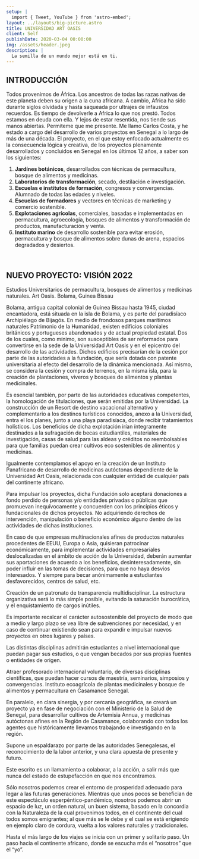 ```yaml
---
setup: |
  import { Tweet, YouTube } from 'astro-embed';
layout: ../layouts/big-picture.astro
title: UNIVERSIDAD ART OASIS
client: Self
publishDate: 2020-03-04 00:00:00
img: /assets/header.jpeg
description: |
  La semilla de un mundo mejor está en ti.
---
```


## INTRODUCCIÓN

Todos provenimos de África. Los ancestros de todas las razas nativas de este planeta deben su origen a la cuna africana. A cambio, Africa ha sido durante siglos olvidada y hasta saqueada por ultrajes de infaustos recuerdos. Es tiempo de devolverle a Africa lo que nos prestó. Todos estamos en deuda con ella. Y lejos de estar resentida, nos tiende sus manos abiertas. Permíteme que me presente. Me llamo Carlos Costa, y he estado a cargo del desarrollo de varios proyectos en Senegal a lo largo de más de una década. El proyecto, en el que estoy enfocado actualmente es la consecuencia lógica y creativa, de los proyectos plenamente desarrollados y concluidos en Senegal en los últimos 12 años, a saber son los siguientes:

1. **Jardínes botánicos**, desarrollados con técnicas de permacultura, bosque de alimentos y medicinas.
2. **Laboratorios de transformación**, secado, destilación e investigación.
3. **Escuelas e institutos de formación**, congresos y convergencias. Alumnado de todas las edades y niveles.
4. **Escuelas de formadores** y vectores en técnicas de marketing y comercio sostenible.
5. **Explotaciones agrícolas**, comerciales, basadas e implementadas en permacultura, agroecologia, bosques de alimentos y transformación de productos, manufacturación y venta.
6. **Instituto marino** de desarrollo sostenible para evitar erosión, permacultura y bosque de alimentos sobre dunas de arena, espacios degradados y desiertos.

<br/>
<center><YouTube id="https://youtu.be/G5XcdLmcCVA" /></center>

## NUEVO PROYECTO: VISIÓN 2022

Estudios Universitarios de permacultura, bosques de alimentos y medicinas naturales. Art Oasis. Bolama, Guinea Bissau

Bolama, antigua capital colonial de Guinea Bissau hasta 1945, ciudad encantadora, está situada en la isla de Bolama, y es parte del paradisíaco Archipiélago de Bijagós. En medio de frondosos parques marítimos naturales Patrimonio de la Humanidad, existen edificios coloniales británicos y portugueses abandonados y de actual propiedad estatal. Dos de los cuales, como mínimo, son susceptibles de ser reformados para convertirse en la sede de la Universidad Art Oasis y en el epicentro del desarrollo de las actividades. Dichos edificios precisarían de la cesión por parte de las autoridades a la fundación, que sería dotada con patente universitaria al efecto del desarrollo de la dinámica mencionada. Así mismo, se considera la cesión y compra de terrenos, en la misma isla, para la creación de plantaciones, viveros y bosques de alimentos y plantas medicinales. 

Es esencial también, por parte de las autoridades educativas competentes, la homologación de titulaciones, que serán emitidas por la Universidad. La construcción de un Resort de destino vacacional alternativo y complementario a los destinos turísticos conocidos, anexo a la Universidad, entra el los planes, junto a una playa paradisíaca, donde recibir tratamientos holísticos. Los beneficios de dicha explotación irían íntegramente destinados a la sufragación de becas estudiantiles, materiales de investigación, casas de salud para las aldeas y créditos no reembolsables para que familias puedan crear cultivos eco sostenibles de alimentos y medicinas.

Igualmente contemplamos el apoyo en la creación de un Instituto Panafricano de desarrollo de medicinas autóctonas dependiente de la Universidad Art Oasis, relacionada con cualquier entidad de cualquier país del continente africano.

Para impulsar los proyectos, dicha Fundación solo aceptará donaciones a fondo perdido de personas y/o entidades privadas o públicas que promuevan inequívocamente y concuerden con los principios éticos y fundacionales de dichos proyectos. No adquiriendo derechos de intervención, manipulación o beneficio económico alguno dentro de las actividades de dichas instituciones.

En caso de que empresas multinacionales afines de productos naturales procedentes de EEUU, Europa o Asia, quisieran patrocinar económicamente, para implementar actividades empresariales deslocalizadas en el ámbito de acción de la Universidad, deberán aumentar sus aportaciones de acuerdo a los beneficios, desinteresadamente, sin poder influir en las tomas de decisiones, para que no haya desvios interesados. Y siempre para becar anónimamente a estudiantes desfavorecidos, centros de salud, etc.

Creación de un patronato de transparencia multidisciplinar. La estructura organizativa será lo más simple posible, evitando la saturación burocrática, y el enquistamiento de cargos inútiles.

Es importante recalcar el carácter autosostenible del proyecto de modo que a medio y largo plazo se vea libre de subvenciones por necesidad, y en caso de continuar existiendo sean para expandir e impulsar nuevos proyectos en otros lugares y países.

Las distintas disciplinas admitirán estudiantes a nivel internacional que puedan pagar sus estudios, o que vengan becados por sus propias fuentes o entidades de origen.

Atraer profesorado internacional voluntario, de diversas disciplinas científicas, que puedan hacer cursos de maestría, seminarios, simposios y convergencias. Instituto ecoagrícola de plantas medicinales y bosque de alimentos y permacultura en Casamance Senegal.

En paralelo, en clara sinergia, y por cercanía geográfica, se creará un proyecto ya en fase de negociación con el Ministerio de la Salud de Senegal, para desarrollar cultivos de Artemisia Annua, y medicinas autóctonas afines en la Región de Casamance, colaborando con todos los agentes que históricamente llevamos trabajando e investigando en la región.

Supone un espaldarazo por parte de las autoridades Senegalesas, el reconocimiento de la labor anterior, y una clara apuesta de presente y futuro.

Este escrito es un llamamiento a colaborar, a la acción, a salir más que nunca del estado de estupefacción en que nos encontramos.

Sólo nosotros podemos crear el entorno de prosperidad adecuado para legar a las futuras generaciones. Mientras que unos pocos se benefician de este espectáculo esperpéntico-pandémico, nosotros podemos abrir un espacio de luz, un orden natural, un buen sistema, basado en la concordia con la Naturaleza de la cual provenimos todos, en el continente del cual todos somos emigrantes; al que más se le debe y el cual se está erigiendo en ejemplo claro de cordura, vuelta a los valores naturales y tradicionales.

Hasta el más largo de los viajes se inicia con un primer y solitario paso. Un paso hacia el continente africano, donde se escucha más el “nosotros” que el “yo”.